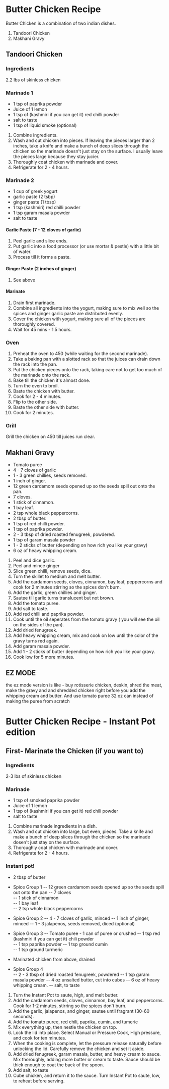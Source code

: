 # Butter Chicken Recipe

Butter Chicken is a combination of two indian dishes.
1. Tandoori Chicken
2. Makhani Gravy

## Tandoori Chicken
### Ingredients
2.2 lbs of skinless chicken

### Marinade 1
- 1 tsp of paprika powder
- Juice of 1 lemon
- 1 tsp of (kashmiri if you can get it) red chilli powder
- salt to taste
- 1 tsp of liquid smoke (optional)

1. Combine ingredients.
2. Wash and cut chicken into pieces. If leaving the pieces larger than 2 inches, take a knife and make a bunch of deep slices through the chicken so the marinade doesn't just stay on the surface. I usually leave the pieces large because they stay jucier.
3. Thoroughly coat chicken with marinade and cover.
4. Refrigerate for 2 - 4 hours.

### Marinade 2
- 1 cup of greek yogurt
- garlic paste (2 tsbp)
- ginger paste (1 tbsp)
- 1 tsp (kashmiri) red chilli powder
- 1 tsp garam masala powder
- salt to taste

#### Garlic Paste (7 - 12 cloves of garlic)
1. Peel garlic and slice ends.
2. Put garlic into a food processor (or use mortar & pestle) with a little bit of water.
3. Process till it forms a paste.

#### Ginger Paste (2 inches of ginger)
1. See above  
  
#### Marinate
1. Drain first marinade.
2. Combine all ingredients into the yogurt, making sure to mix well so the spices and ginger garlic paste are distributed evenly.
3. Cover the chicken with yogurt, making sure all of the pieces are thoroughly covered.
4. Wait for 45 mins - 1.5 hours.

### Oven
1. Preheat the oven to 450 (while waiting for the second marinade).
2. Take a baking pan with a slotted rack so that the juices can drain down the rack into the pan.
3. Put the chicken pieces onto the rack, taking care not to get too much of the marinade onto the rack.
4. Bake till the chicken it's almost done.
5. Turn the oven to broil.
6. Baste the chicken with butter.
7. Cook for 2 - 4 minutes.
8. Flip to the other side.
9. Baste the other side with butter.
9. Cook for 2 minutes.

### Grill
Grill the chicken on 450 till juices run clear.

## Makhani Gravy
- Tomato puree
- 4 - 7 cloves of garlic
- 1 - 3 green chillies, seeds removed.
- 1 inch of ginger.
- 12 green cardamom seeds opened up so the seeds spill out onto the pan.
- 7 cloves.
- 1 stick of cinnamon.
- 1 bay leaf.
- 2 tsp whole black peppercorns.
- 2 tbsp of butter.
- 1 tsp of red chilli powder.
- 1 tsp of paprika powder.
- 2 - 3 tbsp of dried roasted fenugreek, powdered.
- 1 tsp of garam masala powder
- 1 - 2 sticks of butter (depending on how rich you like your gravy)
- 6 oz of heavy whipping cream.

1. Peel and dice garlic.
2. Peel and mince ginger
3. Slice green chilli, remove seeds, dice.
4. Turn the skillet to medium and melt butter.
5. Add the cardamom seeds, cloves, cinnamon, bay leaf, peppercorns and cook for 2 minutes stirring so the spices don't burn.
6. Add the garlic, green chillies and ginger.
7. Sautee till garlic turns translucent but not brown.
8. Add the tomato puree.
9. Add salt to taste.
9. Add red chilli and paprika powder.
10. Cook until the oil seperates from the tomato gravy ( you will see the oil on the sides of the pan).
11. Add dried fenugreek.
12. Add heavy whipping cream, mix and cook on low until the color of the gravy turns red again.
14. Add garam masala powder.
13. Add 1 - 2 sticks of butter depending on how rich you like your gravy.
14. Cook low for 5 more minutes.

## EZ MODE
the ez mode version is like - buy rotisserie chicken, deskin, shred the meat, make the gravy and and shredded chicken right before you add the whipping cream and butter. And use tomato puree 32 oz can instead of making the puree from scratch

# Butter Chicken Recipe - Instant Pot edition

## First- Marinate the Chicken (if you want to)
### Ingredients
2-3 lbs of skinless chicken

### Marinade
- 1 tsp of smoked paprika powder
- Juice of 1 lemon
- 1 tsp of (kashmiri if you can get it) red chili powder
- salt to taste

1. Combine marinade ingredients in a dish.
2. Wash and cut chicken into large, but even, pieces. Take a knife and make a bunch of deep slices through the chicken so the marinade dosen't just stay on the surface.
3. Thoroughly coat chicken with marinade and cover.
4. Refrigerate for 2 - 4 hours.

### Instant pot!  
- 2 tbsp of butter 
  
- Spice Group 1
-- 12 green cardamom seeds opened up so the seeds spill out onto the pan
-- 7 cloves  
-- 1 stick of cinnamon  
-- 1 bay leaf  
-- 2 tsp whole black peppercorns  
  
- Spice Group 2
-- 4 - 7 cloves of garlic, minced 
-- 1 inch of ginger, minced 
-- 1 - 3 jalapenos, seeds removed, diced (optional)  
  
- Spice Group 3
-- Tomato puree - 1 can of puree or crushed
-- 1 tsp red (kashmiri if you can get it) chili powder  
-- 1 tsp paprika powder
-- 1 tsp ground cumin  
-- 1 tsp ground turmeric  

- Marinated chicken from above, drained
  
- Spice Group 4  
-- 2 - 3 tbsp of dried roasted fenugreek, powdered
-- 1 tsp garam masala powder
-- 4 oz unsalted butter, cut into cubes
-- 6 oz of heavy whipping cream.
-- salt, to taste

1. Turn the Instant Pot to saute, high, and melt butter.
2. Add the cardamom seeds, cloves, cinnamon, bay leaf, and peppercorns. Cook for 1-2 minutes, stirring so the spices don't burn. 
3. Add the garlic, jalapenos, and ginger, sautee until fragrant (30-60 seconds).
4. Add the tomato puree, red chili, paprika, cumin, and tumeric
5. Mix everything up, then nestle the chicken on top.
6. Lock the lid into place. Select Manual or Pressure Cook, High pressure, and cook for ten minutes.
7. When the cooking is complete, let the pressure release naturally before unlocking the lid. Carefully remove the chicken and set it aside.
8. Add dried fenugreek, garam masala, butter, and heavy cream to sauce. Mix thoroughly, adding more butter or cream to taste. Sauce should be thick enough to coat the back of the spoon.
9. Add salt, to taste
10. Cube chicken, and return it to the sauce. Turn Instant Pot to saute, low, to reheat before serving.
